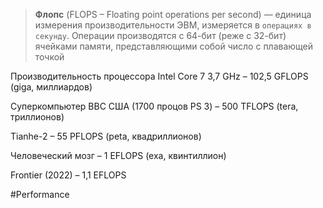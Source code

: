 > **Флопс** (FLOPS – Floating point operations per second) — единица измерения производительности ЭВМ, измеряется в `операциях в секунду`. Операции производятся с 64-бит (реже с 32-бит) ячейками памяти, представляющими собой число с плавающей точкой

Производительность процессора Intel Core 7 3,7 GHz – 102,5 GFLOPS (giga, миллиардов)

Суперкомпьютер ВВС США (1700 процов PS 3) – 500 TFLOPS (tera, триллионов)

Tianhe-2 – 55 PFLOPS (peta, квадриллионов)

Человеческий мозг – 1 EFLOPS (exa, квинтиллион)

Frontier (2022) – 1,1 EFLOPS

#Performance